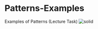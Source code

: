 # Patterns-Examples
Examples of Patterns (Lecture Task)
![solid](https://user-images.githubusercontent.com/57773285/212546390-7e53d105-1748-460b-8ef7-e5830eefa327.jpg)
